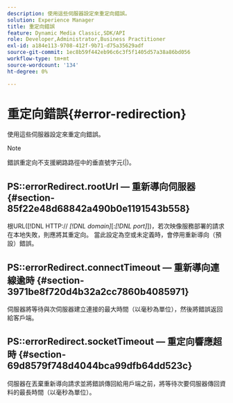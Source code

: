 ```yaml
---
description: 使用這些伺服器設定來重定向錯誤。
solution: Experience Manager
title: 重定向錯誤
feature: Dynamic Media Classic,SDK/API
role: Developer,Administrator,Business Practitioner
exl-id: a184e113-9708-412f-9b71-d75a35629adf
source-git-commit: 1ec8b59f442eb96c6c3f5f1405d57a38a86bd056
workflow-type: tm+mt
source-wordcount: '134'
ht-degree: 0%

---
```


# 重定向錯誤{#error-redirection}

使用這些伺服器設定來重定向錯誤。

>[!NOTE]
>
>錯誤重定向不支援網路路徑中的垂直號字元(|)。

## PS::errorRedirect.rootUrl — 重新導向伺服器 {#section-85f22e48d68842a490b0e1191543b558}

根URL([!DNL HTTP:// *[!DNL domain]*[:*[!DNL port]*])，若次映像服務部署的請求在本地失敗，則應將其重定向。 當此設定為空或未定義時，會停用重新導向（預設）錯誤。

## PS::errorRedirect.connectTimeout — 重新導向連線逾時 {#section-3971be8f720d4b32a2cc7860b4085971}

伺服器將等待與次伺服器建立連接的最大時間（以毫秒為單位），然後將錯誤返回給客戶端。

## PS::errorRedirect.socketTimeout — 重定向響應超時 {#section-69d8579f748d4044bca99dfb64dd523c}

伺服器在丟棄重新導向請求並將錯誤傳回給用戶端之前，將等待次要伺服器傳回資料的最長時間（以毫秒為單位）。

